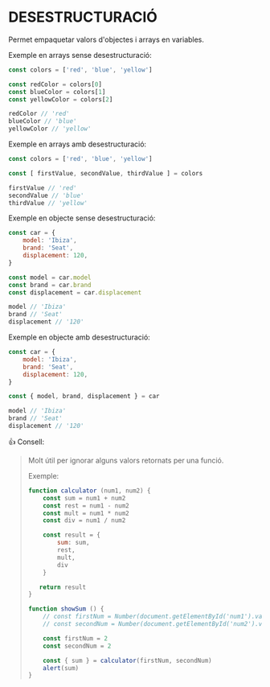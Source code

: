# DESESTRUCTURACIÓ

Permet empaquetar valors d'objectes i arrays en variables.

Exemple en arrays sense desestructuració:

```js
const colors = ['red', 'blue', 'yellow']

const redColor = colors[0]
const blueColor = colors[1]
const yellowColor = colors[2]

redColor // 'red'
blueColor // 'blue'
yellowColor // 'yellow'
```

Exemple en arrays amb desestructuració:

```js
const colors = ['red', 'blue', 'yellow']

const [ firstValue, secondValue, thirdValue ] = colors

firstValue // 'red'
secondValue // 'blue'
thirdValue // 'yellow'
```

Exemple en objecte sense desestructuració: 

```js
const car = {
    model: 'Ibiza',
    brand: 'Seat',
    displacement: 120,
}

const model = car.model
const brand = car.brand
const displacement = car.displacement

model // 'Ibiza'
brand // 'Seat'
displacement // '120'
```

Exemple en objecte amb desestructuració:

```js
const car = {
    model: 'Ibiza',
    brand: 'Seat',
    displacement: 120,
}

const { model, brand, displacement } = car

model // 'Ibiza'
brand // 'Seat'
displacement // '120'
```

👍 Consell:
> Molt útil per ignorar alguns valors retornats per una funció.
> 
> Exemple:
> 
> ```js
> function calculator (num1, num2) {
>     const sum = num1 + num2
>     const rest = num1 - num2
>     const mult = num1 * num2
>     const div = num1 / num2
>
>     const result = {
>         sum: sum,
>         rest,
>         mult,
>         div
>     }
>
>    return result
> }
> 
> function showSum () {
>     // const firstNum = Number(document.getElementById('num1').value) 
>     // const secondNum = Number(document.getElementById('num2').value)
> 
>     const firstNum = 2
>     const secondNum = 2
> 
>     const { sum } = calculator(firstNum, secondNum)
>     alert(sum)
> }
> ```